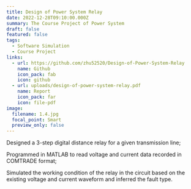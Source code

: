 ```yaml
---
title: Design of Power System Relay
date: 2022-12-28T09:10:00.000Z
summary: The Course Project of Power System
draft: false
featured: false
tags:
  - Software Simulation
  - Course Project
links:
  - url: https://github.com/zhu52520/Design-of-Power-System-Relay
    name: Github
    icon_pack: fab
    icon: github
  - url: uploads/design-of-power-system-relay.pdf
    name: Report
    icon_pack: far
    icon: file-pdf
image:
  filename: 1.4.jpg
  focal_point: Smart
  preview_only: false
---
```

Designed a 3-step digital distance relay for a given transmission line;

Programmed in MATLAB to read voltage and current data recorded in COMTRADE format;

Simulated the working condition of the relay in the circuit based on the existing voltage and current waveform and inferred the fault type.